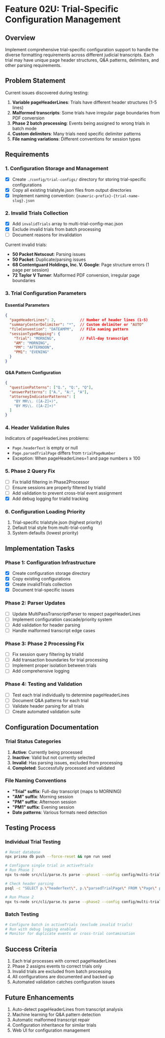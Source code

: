 # Feature 02U: Trial-Specific Configuration Management

## Overview
Implement comprehensive trial-specific configuration support to handle the diverse formatting requirements across different judicial transcripts. Each trial may have unique page header structures, Q&A patterns, delimiters, and other parsing requirements.

## Problem Statement
Current issues discovered during testing:
1. **Variable pageHeaderLines**: Trials have different header structures (1-5 lines)
2. **Malformed transcripts**: Some trials have irregular page boundaries from PDF conversion
3. **Phase 2 batch processing**: Events being assigned to wrong trials in batch mode
4. **Custom delimiters**: Many trials need specific delimiter patterns
5. **File naming variations**: Different conventions for session types

## Requirements

### 1. Configuration Storage and Management
- [x] Create `./config/trial-configs/` directory for storing trial-specific configurations
- [x] Copy all existing trialstyle.json files from output directories
- [x] Implement naming convention: `{numeric-prefix}-{trial-name-slug}.json`

### 2. Invalid Trials Collection
- [x] Add `invalidTrials` array to multi-trial-config-mac.json
- [x] Exclude invalid trials from batch processing
- [ ] Document reasons for invalidation

Current invalid trials:
- **50 Packet Netscout**: Parsing issues
- **50 Packet**: Duplicate/parsing issues  
- **68 Contentguard Holdings, Inc. V. Google**: Page structure errors (1 page per session)
- **72 Taylor V Turner**: Malformed PDF conversion, irregular page boundaries

### 3. Trial Configuration Parameters

#### Essential Parameters
```json
{
  "pageHeaderLines": 2,           // Number of header lines (1-5)
  "summaryCenterDelimiter": "*",  // Custom delimiter or "AUTO"
  "fileConvention": "DATEAMPM",   // File naming pattern
  "sessionTypeMapping": {
    "Trial": "MORNING",           // Full-day transcript
    "AM": "MORNING",
    "PM": "AFTERNOON", 
    "PM1": "EVENING"
  }
}
```

#### Q&A Pattern Configuration
```json
{
  "questionPatterns": ["Q.", "Q:", "Q"],
  "answerPatterns": ["A.", "A:", "A"],
  "attorneyIndicatorPatterns": [
    "BY MR\\. ([A-Z]+)",
    "BY MS\\. ([A-Z]+)"
  ]
}
```

### 4. Header Validation Rules
Indicators of pageHeaderLines problems:
- `Page.headerText` is empty or null
- `Page.parsedTrialPage` differs from `trialPageNumber`
- Exception: When pageHeaderLines=1 and page numbers ≥ 100

### 5. Phase 2 Query Fix
- [ ] Fix trialId filtering in Phase2Processor
- [ ] Ensure sessions are properly filtered by trialId
- [ ] Add validation to prevent cross-trial event assignment
- [x] Add debug logging for trialId tracking

### 6. Configuration Loading Priority
1. Trial-specific trialstyle.json (highest priority)
2. Default trial style from multi-trial-config
3. System defaults (lowest priority)

## Implementation Tasks

### Phase 1: Configuration Infrastructure
- [x] Create configuration storage directory
- [x] Copy existing configurations
- [x] Create invalidTrials collection
- [x] Document trial-specific issues

### Phase 2: Parser Updates
- [ ] Update MultiPassTranscriptParser to respect pageHeaderLines
- [ ] Implement configuration cascade/priority system
- [ ] Add validation for header parsing
- [ ] Handle malformed transcript edge cases

### Phase 3: Phase 2 Processing Fix
- [ ] Fix session query filtering by trialId
- [ ] Add transaction boundaries for trial processing
- [ ] Implement proper isolation between trials
- [ ] Add comprehensive logging

### Phase 4: Testing and Validation
- [ ] Test each trial individually to determine pageHeaderLines
- [ ] Document Q&A patterns for each trial
- [ ] Validate header parsing for all trials
- [ ] Create automated validation suite

## Configuration Documentation

### Trial Status Categories
1. **Active**: Currently being processed
2. **Inactive**: Valid but not currently selected
3. **Invalid**: Has parsing issues, excluded from processing
4. **Completed**: Successfully processed and validated

### File Naming Conventions
- **"Trial" suffix**: Full-day transcript (maps to MORNING)
- **"AM" suffix**: Morning session
- **"PM" suffix**: Afternoon session
- **"PM1" suffix**: Evening session
- **Date patterns**: Various formats need detection

## Testing Process

### Individual Trial Testing
```bash
# Reset database
npx prisma db push --force-reset && npm run seed

# Configure single trial in activeTrials
# Run Phase 1
npx ts-node src/cli/parse.ts parse --phase1 --config config/multi-trial-config-mac.json --parser-mode multi-pass

# Check header parsing
psql -c "SELECT p.\"headerText\", p.\"parsedTrialPage\" FROM \"Page\" p LIMIT 5;"

# Run Phase 2
npx ts-node src/cli/parse.ts parse --phase2 --config config/multi-trial-config-mac.json --trial-id 1
```

### Batch Testing
```bash
# Configure batch in activeTrials (exclude invalid trials)
# Run with debug logging enabled
# Monitor for duplicate events or cross-trial contamination
```

## Success Criteria
1. Each trial processes with correct pageHeaderLines
2. Phase 2 assigns events to correct trials only
3. Invalid trials are excluded from batch processing
4. All configurations are documented and backed up
5. Automated validation catches configuration issues

## Future Enhancements
1. Auto-detect pageHeaderLines from transcript analysis
2. Machine learning for Q&A pattern detection
3. Automatic malformed transcript repair
4. Configuration inheritance for similar trials
5. Web UI for configuration management
